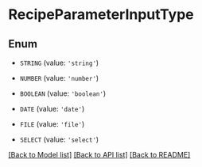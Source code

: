 # RecipeParameterInputType


## Enum

* `STRING` (value: `'string'`)

* `NUMBER` (value: `'number'`)

* `BOOLEAN` (value: `'boolean'`)

* `DATE` (value: `'date'`)

* `FILE` (value: `'file'`)

* `SELECT` (value: `'select'`)

[[Back to Model list]](../README.md#documentation-for-models) [[Back to API list]](../README.md#documentation-for-api-endpoints) [[Back to README]](../README.md)


